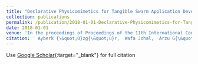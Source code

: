 ```yaml
---
title: "Declarative Physicomimetics for Tangible Swarm Application Development"
collection: publications
permalink: /publication/2018-01-01-Declarative-Physicomimetics-for-Tangible-Swarm-Application-Development
date: 2018-01-01
venue: 'In the proceedings of Proceedings of the 11th International Conference on Swarm Intelligence, ANTS 2018'
citation: ' Ayberk {\&quot;O}zg{\&quot;u}r,  Wafa Johal,  Arzu G{\&quot;u}neysu,  Francesco Mondada,  Pierre Dillenbourg, &quot;Declarative Physicomimetics for Tangible Swarm Application Development.&quot; In the proceedings of Proceedings of the 11th International Conference on Swarm Intelligence, ANTS 2018, 2018.'
---
```

Use [Google Scholar](https://scholar.google.com/scholar?q=Declarative+Physicomimetics+for+Tangible+Swarm+Application+Development){:target="_blank"} for full citation